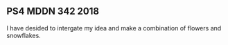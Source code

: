 ## PS4 MDDN 342 2018
I have desided to intergate my idea and make a combination of flowers and snowflakes.